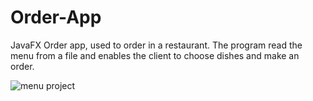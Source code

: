 # Order-App
JavaFX Order app, used to order in a restaurant. The program read the menu from a file and enables the client to choose dishes and make an order. 


![menu project](https://github.com/tehilakiper/Order-App/assets/109146074/061ae406-4757-47da-8de0-2ab15d83c97b)
